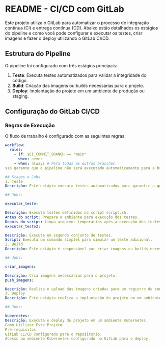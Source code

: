 # README - CI/CD com GitLab

Este projeto utiliza o GitLab para automatizar o processo de integração contínua (CI) e entrega contínua (CD). Abaixo estão detalhados os estágios do pipeline e como você pode configurar e executar os testes, criar imagens e fazer o deploy utilizando o GitLab CI/CD.

## Estrutura do Pipeline

O pipeline foi configurado com três estágios principais:

1. **Teste**: Executa testes automatizados para validar a integridade do código.
2. **Build**: Criação das imagens ou builds necessárias para o projeto.
3. **Deploy**: Implantação do projeto em um ambiente de produção ou staging.

## Configuração do GitLab CI/CD

### Regras de Execução

O fluxo de trabalho é configurado com as seguintes regras:

```yaml
workflow:
  rules:
    - if: $CI_COMMIT_BRANCH == "main"
      when: never
    - when: always # Para todas as outras branches
sso garante que o pipeline não será executado automaticamente para a branch main, apenas para outras branches.

## Stages e Jobs
1. Teste
Descrição: Este estágio executa testes automatizados para garantir a qualidade do código antes de continuar com os estágios subsequentes.

## Jobs:

executar_teste:

Descrição: Executa testes definidos no script script.sh.
Antes do script: Prepara o ambiente para execução dos testes.
Depois do script: Limpa arquivos temporários após a execução dos testes.
executar_teste2:

Descrição: Executa um segundo conjunto de testes.
Script: Executa um comando simples para simular um teste adicional.
2. Build
Descrição: Este estágio é responsável por criar imagens ou builds necessárias para o projeto.

## Jobs:

criar_imagens:

Descrição: Cria imagens necessárias para o projeto.
push_imagens:

Descrição: Realiza o upload das imagens criadas para um registro de contêineres.
3. Deploy
Descrição: Este estágio realiza a implantação do projeto em um ambiente de produção ou staging.

## Jobs:

kubernetes:
Descrição: Executa o deploy do projeto em um ambiente Kubernetes.
Como Utilizar Este Projeto
Pré-requisitos
GitLab CI/CD configurado para o repositório.
Acesso ao ambiente Kubernetes configurado no GitLab para o deploy.
